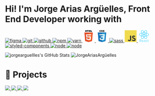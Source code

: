 # Hi!  I'm Jorge Arias Argüelles, Front End Developer working with
  
<p align="left"> 
<a href="https://www.figma.com/" target="_blank">
  <img src="https://www.vectorlogo.zone/logos/figma/figma-icon.svg" alt="figma" width="40" height="40"/>
</a>
<a href="https://git-scm.com/" target="_blank">
  <img src="https://www.vectorlogo.zone/logos/git-scm/git-scm-icon.svg" alt="git" width="40" height="40"/>
</a>
<a href="https://github.com/" target="_blank">
  <img src="https://www.vectorlogo.zone/logos/github/github-icon.svg" alt="github" width="40" height="40"/>
</a>
<a href="https://www.npmjs.com">
  <img alt="npm" src="https://www.vectorlogo.zone/logos/npmjs/npmjs-ar21.svg" height="40px" />
</a>
<a href="https://www.npmjs.com">
  <img alt="yarn" src="https://www.vectorlogo.zone/logos/yarnpkg/yarnpkg-ar21.svg" height="40px" />
</a>
<a href="https://www.w3.org/html/" target="_blank">
  <img src="https://raw.githubusercontent.com/devicons/devicon/master/icons/html5/html5-original-wordmark.svg" alt="html5" width="40" height="40"/> </a> 
<a href="https://www.w3schools.com/css/" target="_blank">
  <img src="https://raw.githubusercontent.com/devicons/devicon/master/icons/css3/css3-original-wordmark.svg" alt="css3" width="40" height="40"/>
</a> 
<a href="https://sass-lang.com" target="_blank">
  <img src="https://www.vectorlogo.zone/logos/sass-lang/sass-lang-icon.svg" alt="sass" width="40" height="40"/>
</a> 
<a href="https://developer.mozilla.org/en-US/docs/Web/JavaScript" target="_blank">
  <img src="https://raw.githubusercontent.com/devicons/devicon/master/icons/javascript/javascript-original.svg" alt="javascript" width="40" height="40"/> </a>
<a href="https://reactjs.org/" target="_blank">
  <img src="https://raw.githubusercontent.com/devicons/devicon/master/icons/react/react-original-wordmark.svg" alt="react" width="40" height="40"/>
</a>
<a href="https://www.styled-components.com">
  <img alt="styled-components" src="https://raw.githubusercontent.com/styled-components/brand/master/styled-components.png" height="40px" />
</a>
<a href="https://aws.amazon.com/es/">
  <img alt="node" src="https://github.com/prplx/svg-logos/blob/master/svg/aws.svg" height="30px" />
</a>
<a href="https://www.shopify.com.co">
  <img alt="node" src="https://www.vectorlogo.zone/logos/shopify/shopify-ar21.svg" height="50px" />
</a>
</p>

![jorgearguellles's GitHub Stats](https://github-readme-stats.vercel.app/api?username=jorgearguellles&theme=vue&title_color=5DB03D&icon_color=5DB03D&show_icons=true)
<img src="https://github-readme-stats.vercel.app/api/top-langs/?username=jorgearguellles&theme=vue&title_color=5DB03D&layout=compact" alt="JorgeAriasArgüelles" />

# 🧶 Projects

<a href="https://github.com/jorgearguellles/weatherApp">
  <img src="https://github-readme-stats.vercel.app/api/pin/?username=jorgearguellles&repo=weatherApp&cache_seconds=86400&theme=vue-dark" />
</a>
<a href="https://github.com/jorgearguellles/batatabit">
  <img src="https://github-readme-stats.vercel.app/api/pin/?username=jorgearguellles&repo=batatabit&cache_seconds=86400&theme=vue-dark" />
</a>
<a href="https://github.com/jorgearguellles/luxon-1">
  <img src="https://github-readme-stats.vercel.app/api/pin/?username=jorgearguellles&repo=luxon-1&cache_seconds=86400&theme=vue-dark" />
<a href="https://github.com/jorgearguellles/Datawarehouse-SataticPage">
  <img src="https://github-readme-stats.vercel.app/api/pin/?username=jorgearguellles&repo=Datawarehouse-SataticPage&cache_seconds=86400&theme=vue-dark" />
</a>



